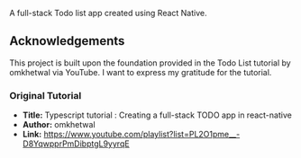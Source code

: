 A full-stack Todo list app created using React Native.

## Acknowledgements

This project is built upon the foundation provided in the Todo List tutorial by omkhetwal via YouTube. I want to express my gratitude for the tutorial.

### Original Tutorial

- **Title:** Typescript tutorial : Creating a full-stack TODO app in react-native
- **Author:** omkhetwal
- **Link:** https://www.youtube.com/playlist?list=PL2O1pme__-D8YqwpprPmDibptgL9yyrqE
